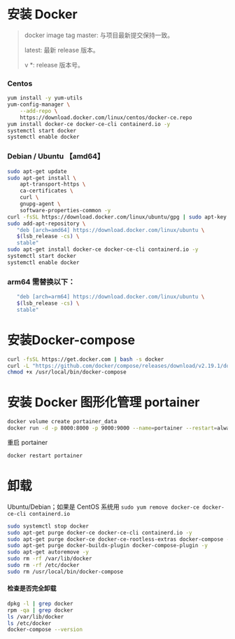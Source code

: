 # 安装 Docker

> docker image tag
> master: 与项目最新提交保持一致。
>
> latest: 最新 release 版本。
>
> v *: release 版本号。

### Centos
```bash
yum install -y yum-utils
yum-config-manager \
    --add-repo \
    https://download.docker.com/linux/centos/docker-ce.repo
yum install docker-ce docker-ce-cli containerd.io -y
systemctl start docker
systemctl enable docker
```

### Debian / Ubuntu 【amd64】
```bash
sudo apt-get update
sudo apt-get install \
    apt-transport-https \
    ca-certificates \
    curl \
    gnupg-agent \
    software-properties-common -y
curl -fsSL https://download.docker.com/linux/ubuntu/gpg | sudo apt-key add -
sudo add-apt-repository \
   "deb [arch=amd64] https://download.docker.com/linux/ubuntu \
   $(lsb_release -cs) \
   stable"
sudo apt-get install docker-ce docker-ce-cli containerd.io -y
systemctl start docker
systemctl enable docker
```

### arm64 需替换以下：
```bash
   "deb [arch=arm64] https://download.docker.com/linux/ubuntu \
   $(lsb_release -cs) \
   stable"
```

# 安装Docker-compose
```bash
curl -fsSL https://get.docker.com | bash -s docker
curl -L "https://github.com/docker/compose/releases/download/v2.19.1/docker-compose-$(uname -s)-$(uname -m)" -o /usr/local/bin/docker-compose
chmod +x /usr/local/bin/docker-compose
```

# 安装 Docker 图形化管理 portainer
```bash
docker volume create portainer_data
docker run -d -p 8000:8000 -p 9000:9000 --name=portainer --restart=always -v /var/run/docker.sock:/var/run/docker.sock -v portainer_data:/data portainer/portainer-ce
```
重启 portainer
```bash
docker restart portainer
```

# 卸载  

Ubuntu/Debian；如果是 CentOS 系统用 `sudo yum remove docker-ce docker-ce-cli containerd.io
`
```bash
sudo systemctl stop docker
sudo apt-get purge docker-ce docker-ce-cli containerd.io -y
sudo apt-get purge docker-ce docker-ce-rootless-extras docker-compose -y
sudo apt-get purge docker-buildx-plugin docker-compose-plugin -y
sudo apt-get autoremove -y
sudo rm -rf /var/lib/docker
sudo rm -rf /etc/docker
sudo rm /usr/local/bin/docker-compose
```
#### 检查是否完全卸载
```bash
dpkg -l | grep docker
rpm -qa | grep docker
ls /var/lib/docker
ls /etc/docker
docker-compose --version
```

